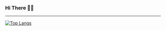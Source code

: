 ### Hi There 🙋‍♂️
<hr />

[![Top Langs](https://github-readme-stats.vercel.app/api/top-langs/?username=abkarim&layout=compact)](https://github.com/abkarim/github-readme-stats)
<br />
